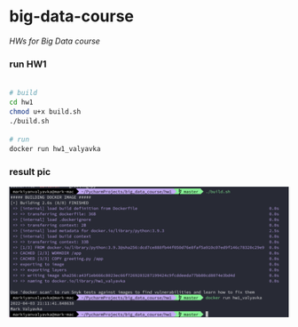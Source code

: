# big-data-course

*HWs for Big Data course*

### run HW1
```bash

# build
cd hw1
chmod u+x build.sh
./build.sh

# run
docker run hw1_valyavka
```

### result pic
![result](hw1/images/result.png)
